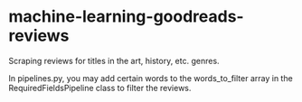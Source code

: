# machine-learning-goodreads-reviews
Scraping reviews for titles in the art, history, etc. genres.

In pipelines.py, you may add certain words to the words_to_filter array in the RequiredFieldsPipeline class to filter the reviews.
